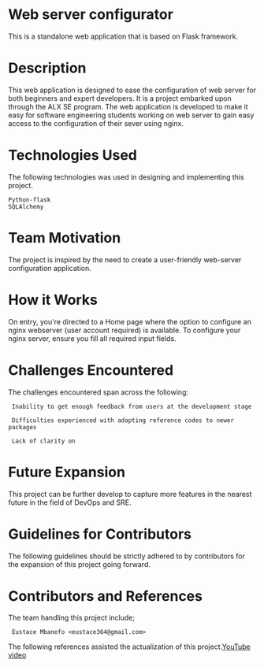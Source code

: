 # Web server configurator
This is a standalone web application that is based on Flask framework. 

# Description 
This web application is designed to ease the configuration of web server for both beginners and expert developers.
It is a project embarked upon through the ALX SE program. 
The web application is developed to make it easy for software engineering students working on web server to gain easy access to the configuration of their sever using nginx.

# Technologies Used 
The following technologies was used in designing and implementing this project. 
```
Python-flask
SQLAlchemy 

```

# Team Motivation 
The project is inspired by the need to create a user-friendly web-server configuration application. 

# How it Works 
On entry, you're directed to a Home page where the option to configure an nginx webserver (user account required) is available. To configure your nginx server, ensure you fill all required input fields.

# Challenges Encountered
The challenges encountered span across the following:
```
 Inability to get enough feedback from users at the development stage 

 Difficulties experienced with adapting reference codes to newer packages

 Lack of clarity on 
```
# Future Expansion 
This project can be further develop to capture more features in the nearest future in the field of DevOps and SRE.  

# Guidelines for Contributors 
The following guidelines should be strictly adhered to by contributors for the expansion of this project going forward. 

# Contributors and References 
The team handling this project include;
```
 Eustace Mbanefo <eustace364@gmail.com>

```
The following references assisted the actualization of this project.[YouTube video](https://youtu.be/dam0GPOAvVI) 





